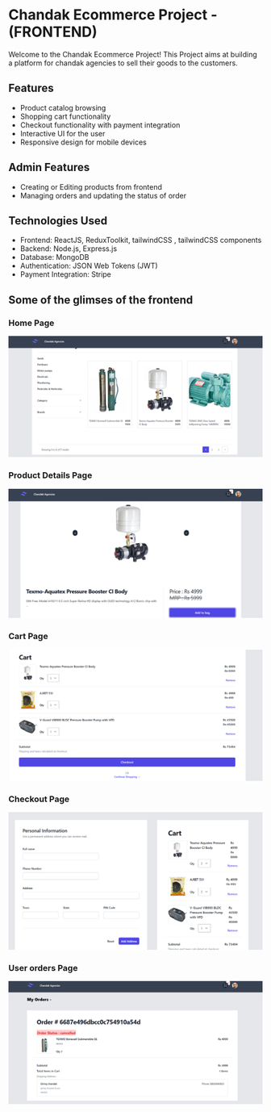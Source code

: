 # Chandak Ecommerce Project - (FRONTEND)

Welcome to the Chandak Ecommerce Project! This Project aims at building a platform for chandak agencies to sell their goods to the customers.

## Features

- Product catalog browsing
- Shopping cart functionality
- Checkout functionality with payment integration
- Interactive UI for the user
- Responsive design for mobile devices

## Admin Features

- Creating or Editing products from frontend
- Managing orders and updating the status of order 

## Technologies Used

- Frontend: ReactJS, ReduxToolkit, tailwindCSS , tailwindCSS components 
- Backend: Node.js, Express.js
- Database: MongoDB
- Authentication: JSON Web Tokens (JWT)
- Payment Integration: Stripe

## Some of the glimses of the frontend 

### Home Page
![Sample Image](./img/4.png)

### Product Details Page
![Sample Image](./img/2.png)

### Cart Page
![Sample Image](./img/3.png)

### Checkout Page
![Sample Image](./img/1.png)

### User orders Page
![Sample Image](./img/5.png)